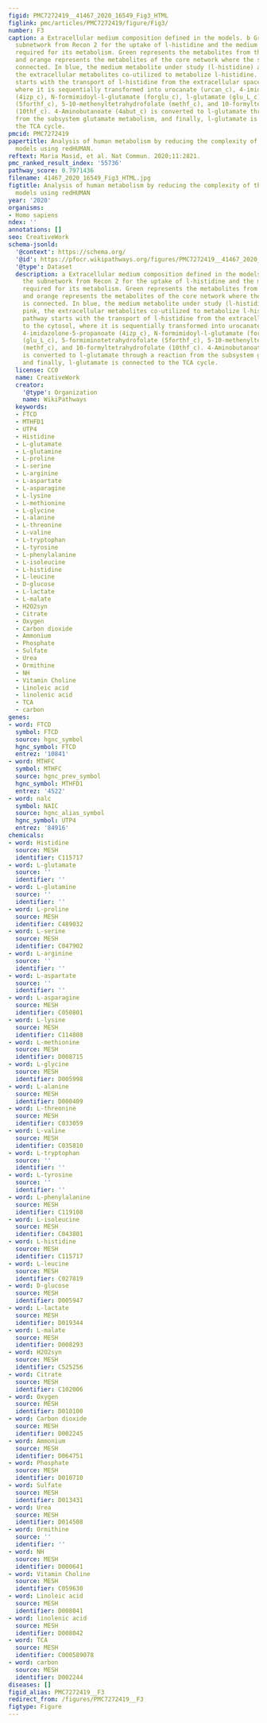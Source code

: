 ```yaml
---
figid: PMC7272419__41467_2020_16549_Fig3_HTML
figlink: pmc/articles/PMC7272419/figure/Fig3/
number: F3
caption: a Extracellular medium composition defined in the models. b Graph of the
  subnetwork from Recon 2 for the uptake of l-histidine and the medium components
  required for its metabolism. Green represents the metabolites from the subnetwork,
  and orange represents the metabolites of the core network where the subnetwork is
  connected. In blue, the medium metabolite under study (l-histidine) and in pink,
  the extracellular metabolites co-utilized to metabolize l-histidine. The pathway
  starts with the transport of l-histidine from the extracellular space to the cytosol,
  where it is sequentially transformed into urocanate (urcan_c), 4-imidazolone-5-propanoate
  (4izp_c), N-formimidoyl-l-glutamate (forglu_c), l-glutamate (glu_L_c), 5-formiminotetrahydrofolate
  (5forthf_c), 5-10-methenyltetrahydrofolate (methf_c), and 10-formyltetrahydrofolate
  (10thf_c). 4-Aminobutanoate (4abut_c) is converted to l-glutamate through a reaction
  from the subsystem glutamate metabolism, and finally, l-glutamate is connected to
  the TCA cycle.
pmcid: PMC7272419
papertitle: Analysis of human metabolism by reducing the complexity of the genome-scale
  models using redHUMAN.
reftext: Maria Masid, et al. Nat Commun. 2020;11:2821.
pmc_ranked_result_index: '55736'
pathway_score: 0.7971436
filename: 41467_2020_16549_Fig3_HTML.jpg
figtitle: Analysis of human metabolism by reducing the complexity of the genome-scale
  models using redHUMAN
year: '2020'
organisms:
- Homo sapiens
ndex: ''
annotations: []
seo: CreativeWork
schema-jsonld:
  '@context': https://schema.org/
  '@id': https://pfocr.wikipathways.org/figures/PMC7272419__41467_2020_16549_Fig3_HTML.html
  '@type': Dataset
  description: a Extracellular medium composition defined in the models. b Graph of
    the subnetwork from Recon 2 for the uptake of l-histidine and the medium components
    required for its metabolism. Green represents the metabolites from the subnetwork,
    and orange represents the metabolites of the core network where the subnetwork
    is connected. In blue, the medium metabolite under study (l-histidine) and in
    pink, the extracellular metabolites co-utilized to metabolize l-histidine. The
    pathway starts with the transport of l-histidine from the extracellular space
    to the cytosol, where it is sequentially transformed into urocanate (urcan_c),
    4-imidazolone-5-propanoate (4izp_c), N-formimidoyl-l-glutamate (forglu_c), l-glutamate
    (glu_L_c), 5-formiminotetrahydrofolate (5forthf_c), 5-10-methenyltetrahydrofolate
    (methf_c), and 10-formyltetrahydrofolate (10thf_c). 4-Aminobutanoate (4abut_c)
    is converted to l-glutamate through a reaction from the subsystem glutamate metabolism,
    and finally, l-glutamate is connected to the TCA cycle.
  license: CC0
  name: CreativeWork
  creator:
    '@type': Organization
    name: WikiPathways
  keywords:
  - FTCD
  - MTHFD1
  - UTP4
  - Histidine
  - L-glutamate
  - L-glutamine
  - L-proline
  - L-serine
  - L-arginine
  - L-aspartate
  - L-asparagine
  - L-lysine
  - L-methionine
  - L-glycine
  - L-alanine
  - L-threonine
  - L-valine
  - L-tryptophan
  - L-tyrosine
  - L-phenylalanine
  - L-isoleucine
  - L-histidine
  - L-leucine
  - D-glucose
  - L-lactate
  - L-malate
  - H2O2syn
  - Citrate
  - Oxygen
  - Carbon dioxide
  - Ammonium
  - Phosphate
  - Sulfate
  - Urea
  - Ormithine
  - NH
  - Vitamin Choline
  - Linoleic acid
  - linolenic acid
  - TCA
  - carbon
genes:
- word: FTCD
  symbol: FTCD
  source: hgnc_symbol
  hgnc_symbol: FTCD
  entrez: '10841'
- word: MTHFC
  symbol: MTHFC
  source: hgnc_prev_symbol
  hgnc_symbol: MTHFD1
  entrez: '4522'
- word: nalc
  symbol: NAIC
  source: hgnc_alias_symbol
  hgnc_symbol: UTP4
  entrez: '84916'
chemicals:
- word: Histidine
  source: MESH
  identifier: C115717
- word: L-glutamate
  source: ''
  identifier: ''
- word: L-glutamine
  source: ''
  identifier: ''
- word: L-proline
  source: MESH
  identifier: C489032
- word: L-serine
  source: MESH
  identifier: C047902
- word: L-arginine
  source: ''
  identifier: ''
- word: L-aspartate
  source: ''
  identifier: ''
- word: L-asparagine
  source: MESH
  identifier: C050801
- word: L-lysine
  source: MESH
  identifier: C114808
- word: L-methionine
  source: MESH
  identifier: D008715
- word: L-glycine
  source: MESH
  identifier: D005998
- word: L-alanine
  source: MESH
  identifier: D000409
- word: L-threonine
  source: MESH
  identifier: C033059
- word: L-valine
  source: MESH
  identifier: C035810
- word: L-tryptophan
  source: ''
  identifier: ''
- word: L-tyrosine
  source: ''
  identifier: ''
- word: L-phenylalanine
  source: MESH
  identifier: C119108
- word: L-isoleucine
  source: MESH
  identifier: C043801
- word: L-histidine
  source: MESH
  identifier: C115717
- word: L-leucine
  source: MESH
  identifier: C027819
- word: D-glucose
  source: MESH
  identifier: D005947
- word: L-lactate
  source: MESH
  identifier: D019344
- word: L-malate
  source: MESH
  identifier: D008293
- word: H2O2syn
  source: MESH
  identifier: C525256
- word: Citrate
  source: MESH
  identifier: C102006
- word: Oxygen
  source: MESH
  identifier: D010100
- word: Carbon dioxide
  source: MESH
  identifier: D002245
- word: Ammonium
  source: MESH
  identifier: D064751
- word: Phosphate
  source: MESH
  identifier: D010710
- word: Sulfate
  source: MESH
  identifier: D013431
- word: Urea
  source: MESH
  identifier: D014508
- word: Ormithine
  source: ''
  identifier: ''
- word: NH
  source: MESH
  identifier: D000641
- word: Vitamin Choline
  source: MESH
  identifier: C059630
- word: Linoleic acid
  source: MESH
  identifier: D008041
- word: linolenic acid
  source: MESH
  identifier: D008042
- word: TCA
  source: MESH
  identifier: C000589078
- word: carbon
  source: MESH
  identifier: D002244
diseases: []
figid_alias: PMC7272419__F3
redirect_from: /figures/PMC7272419__F3
figtype: Figure
---
```

